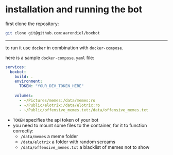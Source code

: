 # installation and running the bot

first clone the repository:

```sh
git clone git@github.com:aarondiel/boxbot
```

---

to run it use `docker` in combination with `docker-compose`.

here is a sample `docker-compose.yaml` file:

```yaml
services:
  boxbot:
    build: .
    environment:
      TOKEN: "YOUR_DEV_TOKEN_HERE"
 
    volumes:
      - ~/Pictures/memes:/data/memes:ro
      - ~/Public/elotrix:/data/elotrix:ro
      - ~/Public/offensive_memes.txt:/data/offensive_memes.txt
```

- `TOKEN` specifies the api token of your bot
- you need to mount some files to the container, for it to function correctly:
	- `/data/memes` a meme folder
	- `/data/elotrix` a folder with random screams
	- `/data/offensive_memes.txt` a blacklist of memes not to show
